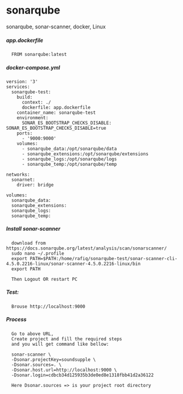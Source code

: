 # sonarqube
sonarqube, sonar-scanner, docker, Linux

##### app.dockerfile

      FROM sonarqube:latest
      
##### docker-compose.yml

```
version: '3'
services:
  sonarqube-test:
    build:
      context: ./
      dockerfile: app.dockerfile
    container_name: sonarqube-test
    environment:
      SONAR_ES_BOOTSTRAP_CHECKS_DISABLE: SONAR_ES_BOOTSTRAP_CHECKS_DISABLE=true
    ports:
      - '9000:9000'
    volumes:
      - sonarqube_data:/opt/sonarqube/data
      - sonarqube_extensions:/opt/sonarqube/extensions
      - sonarqube_logs:/opt/sonarqube/logs
      - sonarqube_temp:/opt/sonarqube/temp

networks:
  sonarnet:
    driver: bridge

volumes:
  sonarqube_data:
  sonarqube_extensions:
  sonarqube_logs:
  sonarqube_temp:
  ```
##### Install sonar-scanner
      download from https://docs.sonarqube.org/latest/analysis/scan/sonarscanner/
      sudo nano ~/.profile
      export PATH=$PATH:/home/rafiq/sonarqube-test/sonar-scanner-cli-4.5.0.2216-linux/sonar-scanner-4.5.0.2216-linux/bin
      export PATH
      
      Then Logout OR restart PC
      
##### Test:

      Brouse http://localhost:9000
      
##### Process
      Go to above URL,
      Create project and fill the required steps
      and you will get command like bellow:
      
      sonar-scanner \
      -Dsonar.projectKey=soundsupple \
      -Dsonar.sources=. \
      -Dsonar.host.url=http://localhost:9000 \
      -Dsonar.login=cdbcb34d125935b3de0ed8e1318fbb41d2a36122
      
      Here Dsonar.sources => is your project root directory
      

